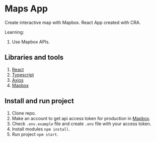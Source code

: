 # Maps App

Create interactive map with Mapbox. React App created with CRA.

Learning:

1. Use Mapbox APIs.

## Libraries and tools

1.  [React](https://en.reactjs.org/)
2.  [Typescript](https://www.typescriptlang.org/)
3.  [Axios](https://www.axios.com/)
4.  [Mapbox](https://www.mapbox.com/)

## Install and run project

1. Clone repo.
2. Make an account to get api access token for production in [Mapbox](https://www.mapbox.com/).
3. Check `.env.example` file and create `.env` file with your access token.
4. Install modules `npm install`.
5. Run project `npm start`.
